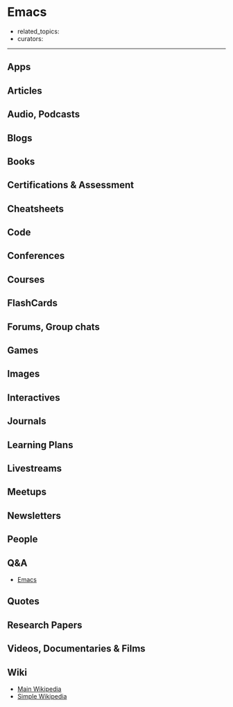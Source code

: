 # Emacs

- related_topics:
- curators:

------

## Apps

## Articles

## Audio, Podcasts

## Blogs

## Books

## Certifications & Assessment

## Cheatsheets

## Code

## Conferences

## Courses

## FlashCards

## Forums, Group chats

## Games

## Images

## Interactives

## Journals

## Learning Plans

## Livestreams

## Meetups

## Newsletters

## People

## Q&A

- [Emacs](https://www.quora.com/topic/Emacs)

## Quotes

## Research Papers

## Videos, Documentaries & Films

## Wiki

- [Main Wikipedia](https://en.wikipedia.org/wiki/Emacs)
- [Simple Wikipedia](https://simple.wikipedia.org/wiki/GNU_Emacs)
